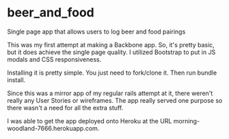 # beer_and_food
Single page app that allows users to log beer and food pairings


This was my first attempt at making a Backbone app.  So, it's pretty basic, but it does achieve the single page quality.  I utilized Bootstrap to put in JS modals and CSS responsiveness.  

Installing it is pretty simple.  You just need to fork/clone it.  Then run bundle install.  

Since this was a mirror app of my regular rails attempt at it, there weren't really any User Stories or wireframes.  The app really served one purpose so there wasn't a need for all the extra stuff. 

I was able to get the app deployed onto Heroku at the URL morning-woodland-7666.herokuapp.com. 